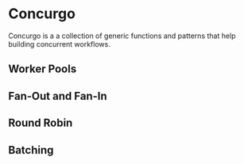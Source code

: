 # Concurgo

Concurgo is a a collection of generic functions and patterns that help building concurrent workflows.


## Worker Pools


## Fan-Out and Fan-In


## Round Robin


## Batching
